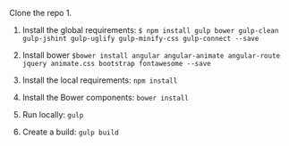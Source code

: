 Clone the repo
1.
1. Install the global requirements: `$ npm install gulp bower gulp-clean gulp-jshint gulp-uglify gulp-minify-css gulp-connect --save`

2. Install bower `$bower install angular angular-animate angular-route jquery animate.css bootstrap fontawesome --save`
3. Install the local requirements: `npm install`

4. Install the Bower components: `bower install`

5. Run locally: `gulp`

6. Create a build: `gulp build`